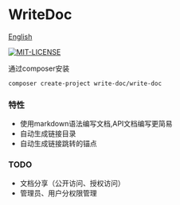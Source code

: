 # WriteDoc 
[English](./README.md)
 
[![MIT-LICENSE](https://img.shields.io/apm/l/vim-mode.svg)](./LICENSE)

通过composer安装
```
composer create-project write-doc/write-doc
```

### 特性
* 使用markdown语法编写文档,API文档编写更简易
* 自动生成链接目录
* 自动生成链接跳转的锚点

### TODO 
* 文档分享（公开访问、授权访问） 
* 管理员、用户分权限管理